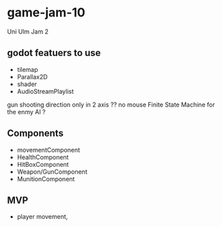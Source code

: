 # game-jam-10
Uni Ulm Jam 2



## godot featuers to use
- tilemap
- Parallax2D
- shader
- AudioStreamPlaylist




gun shooting direction only in 2 axis ?? no mouse
Finite State Machine for the enmy AI ?


## Components
- movementComponent
- HealthComponent
- HitBoxComponent
- Weapon/GunComponent
- MunitionComponent


## MVP
- player movement, 

